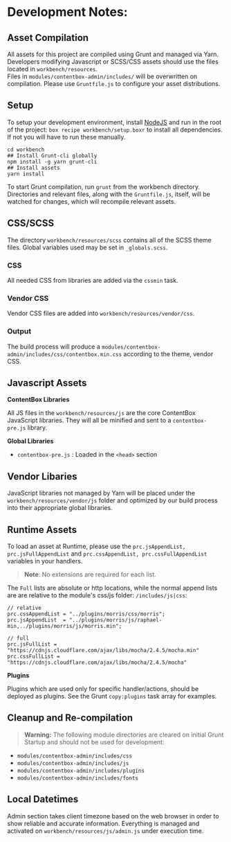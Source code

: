 # Development Notes:

## Asset Compilation

All assets for this project are compiled using Grunt and managed via Yarn.  Developers modifying Javascript or SCSS/CSS assets should use the files located in `workbench/resources`.  
Files in `modules/contentbox-admin/includes/` will be overwritten on compilation.  Please use `Gruntfile.js` to configure your asset distributions.

## Setup

To setup your development environment, install [NodeJS](https://nodejs.org/en/) and run in the root of the project: `box recipe workbench/setup.boxr` to install all dependencies.  If not you will have to run these manually.

```
cd workbench
## Install Grunt-cli globally
npm install -g yarn grunt-cli
## Install assets
yarn install
```

To start Grunt compilation, run `grunt` from the workbench directory.  Directories and relevant files, along with the `Gruntfile.js`, itself, will be watched for changes, which will recompile relevant assets.

## CSS/SCSS

The directory `workbench/resources/scss` contains all of the SCSS theme files.  Global variables used may be set in `_globals.scss`.  

### CSS
All needed CSS from libraries are added via the `cssmin` task.

### Vendor CSS
Vendor CSS files are added into `workbench/resources/vendor/css`.

### Output
The build process will produce a `modules/contentbox-admin/includes/css/contentbox.min.css` according to the theme, vendor CSS.


## Javascript Assets

**ContentBox Libraries**

All JS files in the `workbench/resources/js` are the core ContentBox JavaScript libraries.  They will all be minified and sent to a `contentbox-pre.js` library.

**Global Libraries**

* `contentbox-pre.js` : Loaded in the `<head>` section

## Vendor Libaries ##

JavaScript libraries not managed by Yarn will be placed under the `workbench/resources/vendor/js` folder and optimized by our build process into their appropriate global libraries.


## Runtime Assets

To load an asset at Runtime, please use the `prc.jsAppendList, prc.jsFullAppendList` and `prc.cssAppendList, prc.cssFullAppendList` variables in your handlers.

> **Note**: No extensions are required for each list.

The `Full` lists are absolute or http locations, while the normal append lists are are relative to the module's css/js folder: `/includes/js|css`:

```
// relative
prc.cssAppendList = "../plugins/morris/css/morris";       
prc.jsAppendList  = "../plugins/morris/js/raphael-min,../plugins/morris/js/morris.min";

// full
prc.jsFullList = "https://cdnjs.cloudflare.com/ajax/libs/mocha/2.4.5/mocha.min"
prc.cssFullList = "https://cdnjs.cloudflare.com/ajax/libs/mocha/2.4.5/mocha"

```


**Plugins**

Plugins which are used only for specific handler/actions, should be deployed as plugins.  See the Grunt `copy:plugins` task array for examples.


## Cleanup and Re-compilation

> **Warning:** The following module directories are cleared on initial Grunt Startup and should not be used for development:

- `modules/contentbox-admin/includes/css`
- `modules/contentbox-admin/includes/js`
- `modules/contentbox-admin/includes/plugins`
- `modules/contentbox-admin/includes/fonts`

## Local Datetimes
Admin section takes client timezone based on the web browser in order to show reliable and accurate information. Everything is managed and activated on `workbench/resources/js/admin.js` under execution time.
